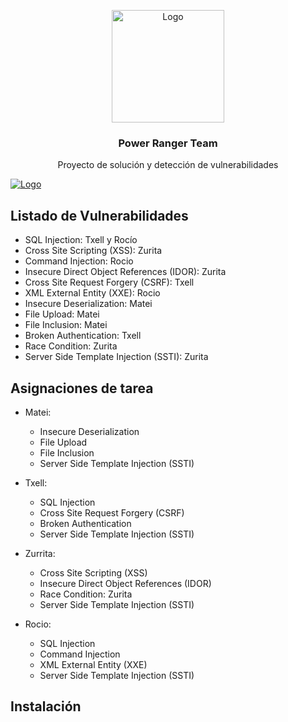 <!-- PROJECT LOGO -->
<p align="center">
  <a href="https://siberyavuzlar.com">
    <img src="https://i.ibb.co/nDLHW7m/logomodern.png" alt="Logo" width="180" height="180">
  </a>

  <h3 align="center">Power Ranger Team</h3> 

  <p align="center">
    Proyecto de solución y detección de vulnerabilidades
  </p>
</p>

<a href="https://s10.gifyu.com/images/Animation387bbf064343cb3fe.gif">
    <img src="" alt="Logo"  >
</a>

<!-- Lista de vulnerabilidades -->
## Listado de Vulnerabilidades
* SQL Injection: Txell y Rocío
* Cross Site Scripting (XSS): Zurita
* Command Injection: Rocio
* Insecure Direct Object References (IDOR): Zurita
* Cross Site Request Forgery (CSRF): Txell
* XML External Entity (XXE): Rocio
* Insecure Deserialization: Matei
* File Upload: Matei
* File Inclusion: Matei
* Broken Authentication: Txell
* Race Condition: Zurita
* Server Side Template Injection (SSTI): Zurita

<!-- Assignacion -->
## Asignaciones de tarea
* Matei:
   * Insecure Deserialization
   * File Upload
   * File Inclusion
   * Server Side Template Injection (SSTI)

* Txell:
   * SQL Injection
   * Cross Site Request Forgery (CSRF)
   * Broken Authentication
   * Server Side Template Injection (SSTI)

* Zurrita:
   * Cross Site Scripting (XSS)
   * Insecure Direct Object References (IDOR)
   * Race Condition: Zurita
   * Server Side Template Injection (SSTI)
   
* Rocio:
   * SQL Injection
   * Command Injection
   * XML External Entity (XXE)
   * Server Side Template Injection (SSTI)

<!-- Instalación -->
## Instalación

